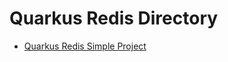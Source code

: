 # Quarkus Redis Directory
<ul>
<li><a href="https://github.com/qorri-di/Java-Quarkus/tree/master/quarkus-redis/quarkus-redis-template">Quarkus Redis Simple Project</a></li>
</ul>